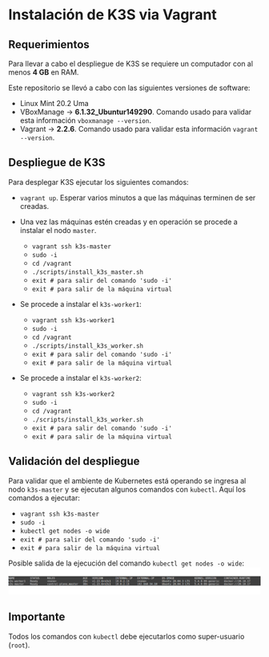 # Instalación de K3S via Vagrant

## Requerimientos

Para llevar a cabo el despliegue de K3S se requiere un computador con al menos **4 GB** en RAM.

Este repositorio se llevó a cabo con las siguientes versiones de software:

* Linux Mint 20.2 Uma
* VBoxManage &rarr; **6.1.32_Ubuntur149290**.
Comando usado para validar esta información `vboxmanage --version`.
* Vagrant &rarr; **2.2.6**.
Comando usado para validar esta información `vagrant --version`.


## Despliegue de K3S

Para desplegar K3S ejecutar los siguientes comandos:

* `vagrant up`. 
Esperar varios minutos a que las máquinas terminen de ser creadas.

* Una vez las máquinas estén creadas y en operación se procede a instalar el nodo `master`.
  
  * `vagrant ssh k3s-master`
  * `sudo -i`
  * `cd /vagrant`
  * `./scripts/install_k3s_master.sh`
  * `exit # para salir del comando 'sudo -i'`
  * `exit # para salir de la máquina virtual`

* Se procede a instalar el `k3s-worker1`:

  * `vagrant ssh k3s-worker1`
  * `sudo -i`
  * `cd /vagrant`
  * `./scripts/install_k3s_worker.sh`
  * `exit # para salir del comando 'sudo -i'`
  * `exit # para salir de la máquina virtual`

* Se procede a instalar el `k3s-worker2`:

  * `vagrant ssh k3s-worker2`
  * `sudo -i`
  * `cd /vagrant`
  * `./scripts/install_k3s_worker.sh`
  * `exit # para salir del comando 'sudo -i'`
  * `exit # para salir de la máquina virtual`


## Validación del despliegue

Para validar que el ambiente de Kubernetes está operando se ingresa al nodo `k3s-master` y se ejecutan algunos comandos con `kubectl`.
Aquí los comandos a ejecutar:

  * `vagrant ssh k3s-master`
  * `sudo -i`
  * `kubectl get nodes -o wide`
  * `exit # para salir del comando 'sudo -i'`
  * `exit # para salir de la máquina virtual`

Posible salida de la ejecución del comando `kubectl get nodes -o wide`:
<img src="figures/k3s-get-nodes-output.svg" style="width: 85vw">

## Importante

Todos los comandos con `kubectl` debe ejecutarlos como super-usuario (`root`).
